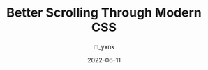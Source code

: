 ---
author: m_yxnk
date: 2022-06-11
draft: true
permalink: false
tags:
  - css
  - scrolling
target_url: https://blog.mayank.co/better-scrolling-through-modern-css
title: Better Scrolling Through Modern CSS
---